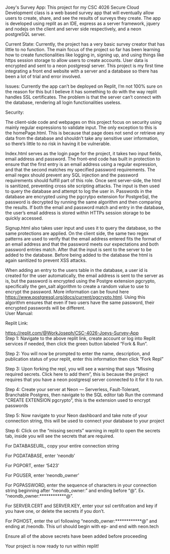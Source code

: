 Joey's Survey App: This project for my CSC 4026 Secure Cloud Development class is a web based survey app that will eventually allow users to create, share, and see the results of surveys they create. 
The app is developed using replit as an IDE, express as a server framework, jquery and nodejs on the client and server side respectively, and a neon postgreSQL server. 

Current State: Currently, the project has a very basic survey creator that has little to no function. The main focus of the project so far has been learning how to create functionalities like logging in, signing up, and using things like https session storage
to allow users to create accounts. User data is encrypted and sent to a neon postgresql server. This project is my first time integrating a front end website with a server and a database so there has been a lot of trial and error involved.

Issues: 
Currently the app can’t be deployed on Replit, I’m not 100% sure on the reason for this but I believe it has something to do with the way replit handles SSL certificates. The problem is that the server can’t connect with the database, rendering all login functionalities useless. 

Security: 

The client-side code and webpages on this project focus on security using mainly regular expressions to validate input. The only exception to this is the homePage.html.  This is because that page does not send or retrieve any data from the database and shouldn’t take any sensitive user information, so there’s little to no risk in having it be vulnerable. 

Index.html serves as the login page for the project, it takes two input fields, email address and password. The front-end code has built in protection to ensure that the first entry is an email address using a regular expression, and that the second matches my specified password requirements. The email regex should prevent any SQL injection and the password requirements should fulfill part of this role. Once sent server-side, the html is sanitized, preventing cross site scripting attacks. The input is then used to query the database and attempt to log the user in. Passwords in the database are encrypted using the pgcrytpo extension for PostgreSql, the password is decrypted by running the same algorithm and then comparing the results. If both the email and password match and entry in the database, the user’s email address is stored within HTTPs session storage to be quickly accessed. 

Signup.html also takes user input and uses it to query the database, so the same protections are applied. On the client side, the same two regex patterns are used to verify that the email address entered fits the format of an email address and that the password meets our expectations and both password entries match. After that the input is sent to the server to be added to the database. Before being added to the database the html is again sanitized to prevent XSS attacks.  

 When adding an entry to the users table in the database, a user id is created for the user automatically, the email address is sent to the server as is, but the password is encrypted using the Postgre extension pgcrypto, specifically the gen_salt algorithm to create a random value to use to encrypt the password. More information can be found here https://www.postgresql.org/docs/current/pgcrypto.html. Using this algorithm ensures that even if two users have the same password, their encrypted passwords will be different.  
User Manual:

Replit Link: 

https://replit.com/@WorkJoseph/CSC-4026-Joeys-Survey-App  
Step 1: 
Navigate to the above replit link, create account or log into Replit services if needed, then click the green button labeled “Fork & Run”. 

Step 2: 
You will now be prompted to enter the name, description, and publication status of your replit, enter this information then click “Fork Repl” 

Step 3: 
Upon forking the repl, you will see a warning that says “Missing required secrets. Click here to add them”, this is because the project requires that you have a neon postgresql server connected to it for it to run.  

Step 4: 
Create your server at Neon — Serverless, Fault-Tolerant, Branchable Postgres, then navigate to the SQL editor tab 
Run the command “CREATE EXTENSION pgcrypto”, this is the extension used to encrypt passwords 

Step 5: 
Now navigate to your Neon dashboard and take note of your connection string, this will be used to connect your database to your project 

Step 6: 
Click on the  “missing secrets” warning in replit to open the secrets tab, inside you will see the secrets that are required. 

For DATABASEURL, copy your entire connection string 

For PGDATABASE, enter ‘neondb’ 

For PGPORT, enter ‘5423’ 

For PGUSER, enter ‘neondb_owner’ 

For PGPASSWORD, enter the sequence of characters in your connection string beginning after “neondb_owner:” and ending before “@”. Ex. “neondb_owner:************@”. 

For SERVER.CERT and SERVER.KEY, enter your ssl certifcation and key if you have one, or delete the secrets if you don’t. 

For PGHOST, enter the url following “neondb_owner:************@” and ending at /neondb. This url should begin with ep- and end with neon.tech 

Ensure all of the above secrets have been added before proceeding 
 
Your project is now ready to run within replit!

 
